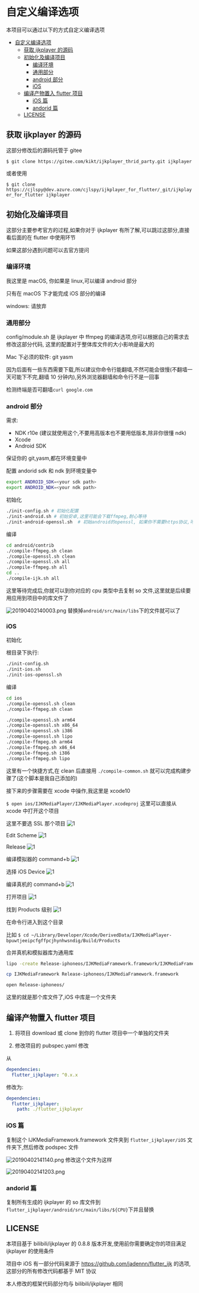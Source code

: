 # 自定义编译选项

本项目可以通过以下的方式自定义编译选项

- [自定义编译选项](#%E8%87%AA%E5%AE%9A%E4%B9%89%E7%BC%96%E8%AF%91%E9%80%89%E9%A1%B9)
  - [获取 ijkplayer 的源码](#%E8%8E%B7%E5%8F%96-ijkplayer-%E7%9A%84%E6%BA%90%E7%A0%81)
  - [初始化及编译项目](#%E5%88%9D%E5%A7%8B%E5%8C%96%E5%8F%8A%E7%BC%96%E8%AF%91%E9%A1%B9%E7%9B%AE)
    - [编译环境](#%E7%BC%96%E8%AF%91%E7%8E%AF%E5%A2%83)
    - [通用部分](#%E9%80%9A%E7%94%A8%E9%83%A8%E5%88%86)
    - [android 部分](#android-%E9%83%A8%E5%88%86)
    - [iOS](#ios)
  - [编译产物置入 flutter 项目](#%E7%BC%96%E8%AF%91%E4%BA%A7%E7%89%A9%E7%BD%AE%E5%85%A5-flutter-%E9%A1%B9%E7%9B%AE)
    - [iOS 篇](#ios-%E7%AF%87)
    - [andorid 篇](#andorid-%E7%AF%87)
  - [LICENSE](#license)

## 获取 ijkplayer 的源码

这部分修改后的源码托管于 gitee

`$ git clone https://gitee.com/kikt/ijkplayer_thrid_party.git ijkplayer`

或者使用

`$ git clone https://cjlspy@dev.azure.com/cjlspy/ijkplayer_for_flutter/_git/ijkplayer_for_flutter ijkplayer`

## 初始化及编译项目

这部分主要参考官方的过程,如果你对于 ijkplayer 有所了解,可以跳过这部分,直接看后面的在 flutter 中使用环节

如果这部分遇到问题可以去官方提问

### 编译环境

我这里是 macOS, 你如果是 linux,可以编译 android 部分

只有在 macOS 下才能完成 iOS 部分的编译

windows: 请放弃

### 通用部分

config/module.sh 是 ijkplayer 中 ffmpeg 的编译选项,你可以根据自己的需求去修改这部分代码, 这里的配置对于整体库文件的大小影响是最大的

Mac 下必须的软件:
git
yasm

因为后面有一些东西需要下载,所以建议你命令行能翻墙,不然可能会很慢(不翻墙一天可能下不完,翻墙 10 分钟内),另外浏览器翻墙和命令行不是一回事

检测终端是否可翻墙`curl google.com`

### android 部分

需求:

- NDK r10e (建议就使用这个,不要用高版本也不要用低版本,除非你很懂 ndk)
- Xcode
- Android SDK

保证你的 git,yasm,都在环境变量中

配置 andorid sdk 和 ndk 到环境变量中

```bash
export ANDROID_SDK=<your sdk path>
export ANDROID_NDK=<your ndk path>
```

初始化

```bash
./init-config.sh # 初始化配置
./init-android.sh # 初始安卓,这里可能会下载ffmpeg,耐心等待
./init-android-openssl.sh  # 初始android的openssl, 如果你不需要https协议,可以跳过这一步
```

编译

```bash
cd android/contrib
./compile-ffmpeg.sh clean
./compile-openssl.sh clean
./compile-openssl.sh all
./compile-ffmpeg.sh all
cd ..
./compile-ijk.sh all
```

这里等待完成后,你就可以到你对应的 cpu 类型中去复制 so 文件,这里就是后续要用应用到项目中的库文件了

![20190402140003.png](https://raw.githubusercontent.com/kikt-blog/image/master/img/20190402140003.png)
替换掉`android/src/main/libs`下的文件就可以了

### iOS

初始化

根目录下执行:

```bash
./init-config.sh
./init-ios.sh
./init-ios-openssl.sh
```

编译

```bash
cd ios
./compile-openssl.sh clean
./compile-ffmpeg.sh clean

./compile-openssl.sh arm64
./compile-openssl.sh x86_64
./compile-openssl.sh i386
./compile-openssl.sh lipo
./compile-ffmpeg.sh arm64
./compile-ffmpeg.sh x86_64
./compile-ffmpeg.sh i386
./compile-ffmpeg.sh lipo
```

这里有一个快捷方式,在 clean 后直接用
`./compile-common.sh`
就可以完成构建步骤了(这个脚本是我自己添加的)

接下来的步骤需要在 xcode 中操作,我这里是 xcode10

`$ open ios/IJKMediaPlayer/IJKMediaPlayer.xcodeproj`
这里可以直接从 xcode 中打开这个项目

这里不要选 SSL 那个项目
![1](https://raw.githubusercontent.com/CaiJingLong/asset_for_picgo/master/20190322205338.png)

Edit Scheme
![1](https://raw.githubusercontent.com/CaiJingLong/asset_for_picgo/master/20190322205412.png)

Release
![1](https://raw.githubusercontent.com/CaiJingLong/asset_for_picgo/master/20190322205454.png)

编译模拟器的 command+b
![1](https://raw.githubusercontent.com/CaiJingLong/asset_for_picgo/master/20190322205548.png)

选择 iOS Device
![1](https://raw.githubusercontent.com/CaiJingLong/asset_for_picgo/master/20190322205634.png)

编译真机的 command+b
![1](https://raw.githubusercontent.com/CaiJingLong/asset_for_picgo/master/20190322205727.png)

打开项目
![1](https://raw.githubusercontent.com/CaiJingLong/asset_for_picgo/master/20190322205727.png)

找到 Products 级别
![1](https://raw.githubusercontent.com/CaiJingLong/asset_for_picgo/master/20190322205839.png)

在命令行进入到这个目录

比如 `$ cd ~/Library/Developer/Xcode/DerivedData/IJKMediaPlayer-bpuwtjeeipcfgffpcjhynhwsndig/Build/Products`

合并真机和模拟器库为通用库

```bash
lipo -create Release-iphoneos/IJKMediaFramework.framework/IJKMediaFramework Release-iphonesimulator/IJKMediaFramework.framework/IJKMediaFramework -output IJKMediaFramework

cp IJKMediaFramework Release-iphoneos/IJKMediaFramework.framework

open Release-iphoneos/
```

这里的就是那个库文件了,iOS 中库是一个文件夹

## 编译产物置入 flutter 项目

1. 将项目 download 或 clone 到你的 flutter 项目中一个单独的文件夹

2. 修改项目的 pubspec.yaml 修改

从

```yaml
dependencies:
  flutter_ijkplayer: ^0.x.x
```

修改为:

```yaml
dependencies:
  flutter_ijkplayer:
    path: ./flutter_ijkplayer
```

### iOS 篇

复制这个 IJKMediaFramework.framework 文件夹到 `flutter_ijkplayer/iOS` 文件夹下,然后修改 podspec 文件

![20190402141140.png](https://raw.githubusercontent.com/kikt-blog/image/master/img/20190402141140.png)
修改这个文件为这样

![20190402141203.png](https://raw.githubusercontent.com/kikt-blog/image/master/img/20190402141203.png)

### andorid 篇

复制所有生成的 ijkplayer 的 so 库文件到 `flutter_ijkplayer/android/src/main/libs/${CPU}`下并且替换

## LICENSE

本项目基于 bilibili/ijkplayer 的 0.8.8 版本开发,使用前你需要确定你的项目满足 ijkplayer 的使用条件

项目中 iOS 有一部分代码来源于 https://github.com/jadennn/flutter_ijk 的选项,这部分的所有修改代码都基于 MIT 协议

本人修改的框架代码部分均与 bilibili/ijkplayer 相同
